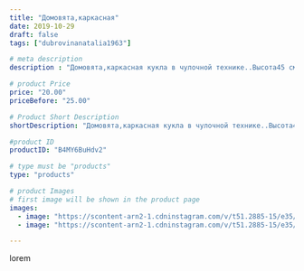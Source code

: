 ```yaml
---
title: "Домовята,каркасная"
date: 2019-10-29
draft: false
tags: ["dubrovinanatalia1963"]

# meta description
description : "Домовята,каркасная кукла в чулочной технике..Высота45 см.Ножки ,ручки,туловище гнутся.Ждут своего хозяина"

# product Price
price: "20.00"
priceBefore: "25.00"

# Product Short Description
shortDescription: "Домовята,каркасная кукла в чулочной технике..Высота45 см.Ножки ,ручки,туловище гнутся.Ждут своего хозяина"

#product ID
productID: "B4MY6BuHdv2"

# type must be "products"
type: "products"

# product Images
# first image will be shown in the product page
images:
  - image: "https://scontent-arn2-1.cdninstagram.com/v/t51.2885-15/e35/71312925_510973909482962_8839080263659662312_n.jpg?_nc_ht=scontent-arn2-1.cdninstagram.com&_nc_cat=102&_nc_ohc=Pm9wv9n9hPgAX-5DBn9&se=7&tp=1&oh=71a6d81e2281976c467426f4d002cc67&oe=605C3DC9&ig_cache_key=MjE2NTIxNTA2MDEyNTY0MjE0OA%3D%3D.2"
  - image: "https://scontent-arn2-1.cdninstagram.com/v/t51.2885-15/e35/73084394_390163115262601_7915934525604493596_n.jpg?_nc_ht=scontent-arn2-1.cdninstagram.com&_nc_cat=101&_nc_ohc=bzsVBWWFMDIAX-AkZH2&se=7&tp=1&oh=bf3c1a4975cd05595f77c3e8acaad369&oe=605CA600&ig_cache_key=MjE2NTIxNTA2MDEwMDYxMzg5MQ%3D%3D.2"

---
```

lorem

